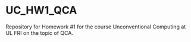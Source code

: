 # UC_HW1_QCA
Repository for Homework #1 for the course Unconventional Computing at UL FRI on the topic of QCA.
